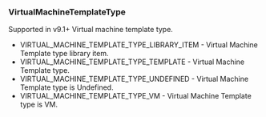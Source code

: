 ### VirtualMachineTemplateType
Supported in v9.1+
  Virtual machine template type.

- VIRTUAL_MACHINE_TEMPLATE_TYPE_LIBRARY_ITEM - Virtual Machine Template type library item.
- VIRTUAL_MACHINE_TEMPLATE_TYPE_TEMPLATE - Virtual Machine Template type.
- VIRTUAL_MACHINE_TEMPLATE_TYPE_UNDEFINED - Virtual Machine Template type is Undefined.
- VIRTUAL_MACHINE_TEMPLATE_TYPE_VM - Virtual Machine Template type is VM.

